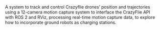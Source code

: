 A system to track and control Crazyflie drones’ position and trajectories using a 12-camera motion capture system to interface the CrazyFlie API with ROS 2 and RViz, processing real-time motion capture data, to explore how to incorporate ground robots as charging stations.